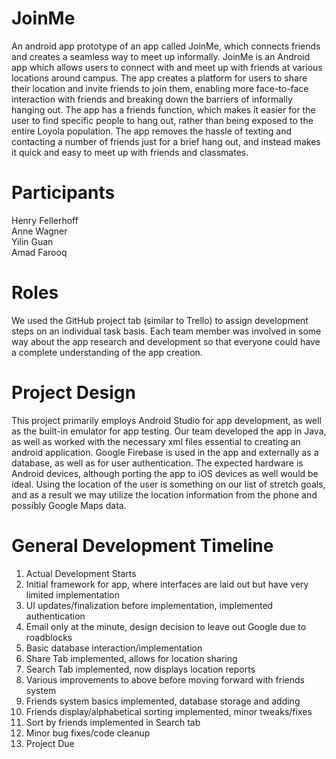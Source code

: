 # JoinMe
An android app prototype of an app called JoinMe, which connects friends and creates a seamless way to meet up informally.
JoinMe is an Android app which allows users to connect with and meet up with friends at various locations around campus. The app creates a platform for users to share their location and invite friends to join them, enabling more face-to-face interaction with friends and breaking down the barriers of informally hanging out. The app has a friends function, which makes it easier for the user to find specific people to hang out, rather than being exposed to the entire Loyola population. The app removes the hassle of texting and contacting a number of friends just for a brief hang out, and instead makes it quick and easy to meet up with friends and classmates.

# Participants
Henry Fellerhoff <br>
Anne Wagner <br>
Yilin Guan <br>
Amad Farooq <br>

# Roles
We used the GitHub project tab (similar to Trello) to assign development steps on an individual task basis. Each team member was involved in some way about the app research and development so that everyone could have a complete understanding of the app creation.
			
# Project Design
This project primarily employs Android Studio for app development, as well as the built-in emulator for app testing. Our team developed the app in Java, as well as worked with the necessary xml files essential to creating an android application. Google Firebase is used in the app and externally as a database, as well as for user authentication. The expected hardware is Android devices, although porting the app to iOS devices as well would be ideal. Using the location of the user is something on our list of stretch goals, and as a result we may utilize the location information from the phone and possibly Google Maps data.

# General Development Timeline
1) Actual Development Starts
2) Initial framework for app, where interfaces are laid out but have very limited implementation
3) UI updates/finalization before implementation, implemented authentication
4) Email only at the minute, design decision to leave out Google due to roadblocks
5) Basic database interaction/implementation
6) Share Tab implemented, allows for location sharing
7) Search Tab implemented, now displays location reports
8) Various improvements to above before moving forward with friends system
9) Friends system basics implemented, database storage and adding
10) Friends display/alphabetical sorting implemented, minor tweaks/fixes
11) Sort by friends implemented in Search tab
12) Minor bug fixes/code cleanup
13) Project Due
